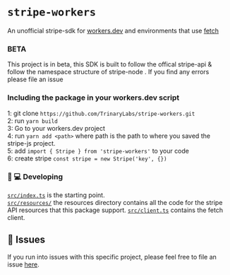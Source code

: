 # `stripe-workers`

An unofficial stripe-sdk for [workers.dev](https://workers.dev) and environments that use [fetch](https://developer.mozilla.org/en-US/docs/Web/API/Fetch_API)

### BETA

This project is in beta, this SDK is built to follow the offical stripe-api & follow the namespace structure of stripe-node . If you find any errors please file an issue

### Including the package in your workers.dev script

1: git clone `https://github.com/TrinaryLabs/stripe-workers.git`  
2: run `yarn build`  
3: Go to your workers.dev project  
4: run `yarn add <path>` where path is the path to where you saved the stripe-js project.  
5: add `import { Stripe } from 'stripe-workers'` to your code  
6: create stripe `const stripe = new Stripe('key', {})`

### 👩 💻 Developing

[`src/index.ts`](./src/index.ts) is the starting point.  
[`src/resources/`](./src/resources/) the resources directory contains all the code for the stripe API resources that this package support. 
[`src/client.ts`](./src/client.ts) contains the fetch client.

## 🤢 Issues

If you run into issues with this specific project, please feel free to file an issue [here](https://github.com/TrinaryLabs/stripe-workers/issues).
